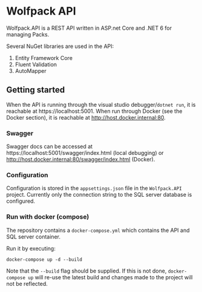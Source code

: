 # Wolfpack API
Wolfpack.API is a REST API written in ASP.net Core and .NET 6 for managing Packs.

Several NuGet libraries are used in the API:
1. Entity Framework Core
2. Fluent Validation
3. AutoMapper

## Getting started
When the API is running through the visual studio debugger/`dotnet run`, it is reachable at https://localhost:5001. When run through Docker (see the Docker section), it is reachable at http://host.docker.internal:80.

### Swagger
Swagger docs can be accessed at https://localhost:5001/swagger/index.html (local debugging) or http://host.docker.internal:80/swagger/index.html (Docker).

### Configuration
Configuration is stored in the `appsettings.json` file in the `Wolfpack.API` project. Currently only the connection string to the SQL server database is configured.

### Run with docker (compose)
The repository contains a `docker-compose.yml` which contains the API and SQL server container.

Run it by executing:
```
docker-compose up -d --build
```
Note that the `--build` flag should be supplied. If this is not done, `docker-compose up` will re-use the latest build and changes made to the project will not be reflected.